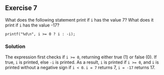 ## Exercise 7
What does the following statement print if `i` has the value 7? What does it print if `i` has the value -17?
```
printf("%d\n", i >= 0 ? i : -i);
```

### Solution
The expression first checks if `i >= 0`, returning either true (1) or false (0). If true, `i` is printed, else `-i` is printed. As a result, `i` is printed if `i >= 0`, and `i` is printed without a negative sign if `i < 0`. `i = 7` returns 7, `i = -17` returns 17.